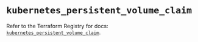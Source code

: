 # `kubernetes_persistent_volume_claim`

Refer to the Terraform Registry for docs: [`kubernetes_persistent_volume_claim`](https://registry.terraform.io/providers/hashicorp/kubernetes/2.33.0/docs/resources/persistent_volume_claim).
